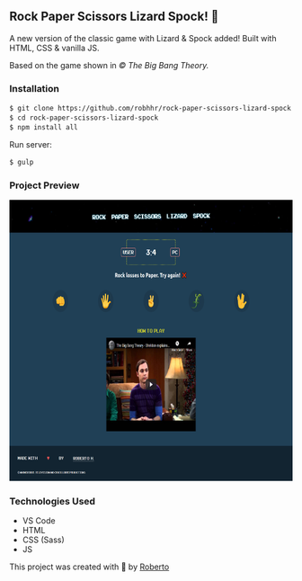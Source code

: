 ## Rock Paper Scissors Lizard Spock! 👾

A new version of the classic game with Lizard & Spock added! Built with HTML, CSS & vanilla JS.

Based on the game shown in <i>&#169; The Big Bang Theory.</i>

### Installation
 ```sh
$ git clone https://github.com/robhhr/rock-paper-scissors-lizard-spock
$ cd rock-paper-scissors-lizard-spock
$ npm install all
```
Run server:
```sh
$ gulp
```

### Project Preview
<img src="./images/desktop-ss.png" width="700" height="500" >

### Technologies Used
* VS Code
* HTML
* CSS (Sass)
* JS

This project was created with 💙 by <a href="https://twitter.com/hallorob">Roberto</a>